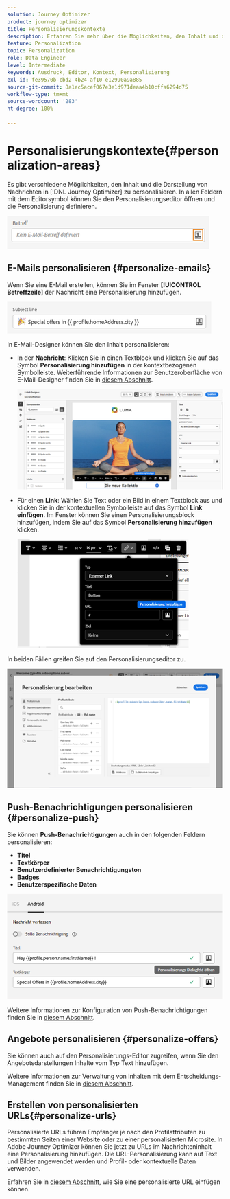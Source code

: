 ```yaml
---
solution: Journey Optimizer
product: journey optimizer
title: Personalisierungskontexte
description: Erfahren Sie mehr über die Möglichkeiten, den Inhalt und die Anzeige Ihrer Nachrichten zu personalisieren.
feature: Personalization
topic: Personalization
role: Data Engineer
level: Intermediate
keywords: Ausdruck, Editor, Kontext, Personalisierung
exl-id: fe39570b-cbd2-4b24-af10-e12990a9a885
source-git-commit: 8a1ec5acef067e3e1d971deaa4b10cffa6294d75
workflow-type: tm+mt
source-wordcount: '283'
ht-degree: 100%

---
```


# Personalisierungskontexte{#personalization-areas}

Es gibt verschiedene Möglichkeiten, den Inhalt und die Darstellung von Nachrichten in [!DNL Journey Optimizer] zu personalisieren. In allen Feldern mit dem Editorsymbol können Sie den Personalisierungseditor öffnen und die Personalisierung definieren.

![](assets/perso_icon.png)

## E-Mails personalisieren {#personalize-emails}

Wenn Sie eine E-Mail erstellen, können Sie im Fenster **[!UICONTROL Betreffzeile]** der Nachricht eine Personalisierung hinzufügen.

![](assets/perso_subject.png)

In E-Mail-Designer können Sie den Inhalt personalisieren:

* In der **Nachricht**: Klicken Sie in einen Textblock und klicken Sie auf das Symbol **Personalisierung hinzufügen** in der kontextbezogenen Symbolleiste. Weiterführende Informationen zur Benutzeroberfläche von E-Mail-Designer finden Sie in [diesem Abschnitt](../email/get-started-email-design.md).

  ![](assets/perso_insert.png)

* Für einen **Link**: Wählen Sie Text oder ein Bild in einem Textblock aus und klicken Sie in der kontextuellen Symbolleiste auf das Symbol **Link einfügen**. Im Fenster können Sie einen Personalisierungsblock hinzufügen, indem Sie auf das Symbol **Personalisierung hinzufügen** klicken.

  ![](assets/perso_link.png)

In beiden Fällen greifen Sie auf den Personalisierungseditor zu.

![](assets/perso_ee.png)

## Push-Benachrichtigungen personalisieren {#personalize-push}

Sie können **Push-Benachrichtigungen** auch in den folgenden Feldern personalisieren:

* **Titel**
* **Textkörper**
* **Benutzerdefinierter Benachrichtigungston**
* **Badges**
* **Benutzerspezifische Daten**

![](assets/perso_push.png)

Weitere Informationen zur Konfiguration von Push-Benachrichtigungen finden Sie in [diesem Abschnitt](../push/push-gs.md).

## Angebote personalisieren {#personalize-offers}

Sie können auch auf den Personalisierungs-Editor zugreifen, wenn Sie den Angebotsdarstellungen Inhalte vom Typ Text hinzufügen.

Weitere Informationen zur Verwaltung von Inhalten mit dem Entscheidungs-Management finden Sie in [diesem Abschnitt](../offers/offer-library/creating-personalized-offers.md#custom-text).

## Erstellen von personalisierten URLs{#personalize-urls}

Personalisierte URLs führen Empfänger je nach den Profilattributen zu bestimmten Seiten einer Website oder zu einer personalisierten Microsite. In Adobe Journey Optimizer können Sie jetzt zu URLs im Nachrichteninhalt eine Personalisierung hinzufügen. Die URL-Personalisierung kann auf Text und Bilder angewendet werden und Profil- oder kontextuelle Daten verwenden.

Erfahren Sie in [diesem Abschnitt](personalization-syntax.md#perso-urls), wie Sie eine personalisierte URL einfügen können.

